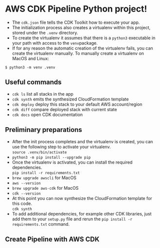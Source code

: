 
# AWS CDK Pipeline Python project!

- The `cdk.json` file tells the CDK Toolkit how to execute your app.
- The initialization process also creates a virtualenv within this project, stored under the `.venv` directory. 
- To create the virtualenv it assumes that there is a `python3` executable in your path with access to the `venv`package.
- If for any reason the automatic creation of the virtualenv fails, you can create the virtualenv manually. To manually create a virtualenv on MacOS and Linux:
```
$ python3 -m venv .venv
```
## Useful commands

 * `cdk ls`          list all stacks in the app
 * `cdk synth`       emits the synthesized CloudFormation template
 * `cdk deploy`      deploy this stack to your default AWS account/region
 * `cdk diff`        compare deployed stack with current state
 * `cdk docs`        open CDK documentation

## Preliminary preparations
* After the init process completes and the virtualenv is created, you can use the following
step to activate your virtualenv.<br>
`source .venv/bin/activate`
* `python3 -m pip install --upgrade pip` 
* Once the virtualenv is activated, you can install the required dependencies.<br>
`pip install -r requirements.txt`
* `brew upgrade awscli` for MacOS 
* `aws --version` 
* `brew upgrade aws-cdk` for MacOS
* `cdk --version`
* At this point you can now synthesize the CloudFormation template for this code.<br>
`cdk synth`
* To add additional dependencies, for example other CDK libraries, just add
them to your `setup.py` file and rerun the `pip install -r requirements.txt`
command.

## Create Pipeline with AWS CDK





